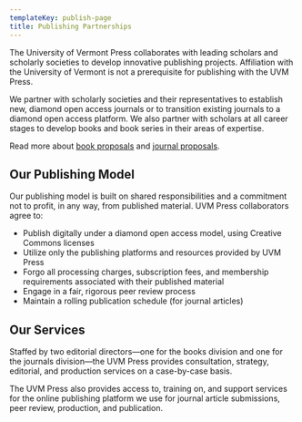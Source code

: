 ```yaml
---
templateKey: publish-page
title: Publishing Partnerships
---
```

The University of Vermont Press collaborates with leading scholars and scholarly societies to develop innovative publishing projects. Affiliation with the University of Vermont is not a prerequisite for publishing with the UVM Press.

We partner with scholarly societies and their representatives to establish new, diamond open access journals or to transition existing journals to a diamond open access platform. We also partner with scholars at all career stages to develop books and book series in their areas of expertise.

Read more about [book proposals](https://press.uvm.edu/book-proposals) and [journal proposals](https://press.uvm.edu/journal-proposals).

## Our Publishing Model

Our publishing model is built on shared responsibilities and a commitment not to profit, in any way, from published material. UVM Press collaborators agree to:

* Publish digitally under a diamond open access model, using Creative Commons licenses
* Utilize only the publishing platforms and resources provided by UVM Press
* Forgo all processing charges, subscription fees, and membership requirements associated with their published material
* Engage in a fair, rigorous peer review process
* Maintain a rolling publication schedule (for journal articles)

## Our Services

Staffed by two editorial directors—one for the books division and one for the journals division—the UVM Press provides consultation, strategy, editorial, and production services on a case-by-case basis.

The UVM Press also provides access to, training on, and support services for the online publishing platform we use for journal article submissions, peer review, production, and publication.